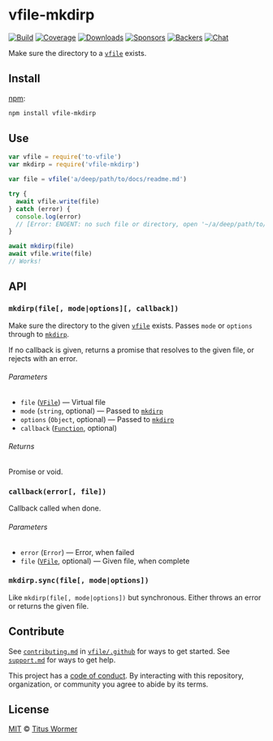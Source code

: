 # vfile-mkdirp

[![Build][build-badge]][build]
[![Coverage][coverage-badge]][coverage]
[![Downloads][downloads-badge]][downloads]
[![Sponsors][sponsors-badge]][collective]
[![Backers][backers-badge]][collective]
[![Chat][chat-badge]][chat]

Make sure the directory to a [`vfile`][vfile] exists.

## Install

[npm][]:

```sh
npm install vfile-mkdirp
```

## Use

```js
var vfile = require('to-vfile')
var mkdirp = require('vfile-mkdirp')

var file = vfile('a/deep/path/to/docs/readme.md')

try {
  await vfile.write(file)
} catch (error) {
  console.log(error)
  // [Error: ENOENT: no such file or directory, open '~/a/deep/path/to/docs/readme.md']
}

await mkdirp(file)
await vfile.write(file)
// Works!
```

## API

### `mkdirp(file[, mode|options][, callback])`

Make sure the directory to the given [`vfile`][vfile] exists.
Passes `mode` or `options` through to [`mkdirp`][mkdirp].

If no callback is given, returns a promise that resolves to the given file,
or rejects with an error.

###### Parameters

*   `file` ([`VFile`][vfile]) — Virtual file
*   `mode` (`string`, optional) — Passed to [`mkdirp`][mkdirp]
*   `options` (`Object`, optional) — Passed to [`mkdirp`][mkdirp]
*   `callback` ([`Function`][callback], optional)

###### Returns

Promise or void.

### `callback(error[, file])`

Callback called when done.

###### Parameters

*   `error` (`Error`) — Error, when failed
*   `file` ([`VFile`][vfile], optional) — Given file, when complete

### `mkdirp.sync(file[, mode|options])`

Like `mkdirp(file[, mode|options])` but synchronous.
Either throws an error or returns the given file.

## Contribute

See [`contributing.md`][contributing] in [`vfile/.github`][health] for ways to
get started.
See [`support.md`][support] for ways to get help.

This project has a [code of conduct][coc].
By interacting with this repository, organization, or community you agree to
abide by its terms.

## License

[MIT][license] © [Titus Wormer][author]

<!-- Definitions -->

[build-badge]: https://github.com/vfile/vfile-mkdirp/workflows/main/badge.svg

[build]: https://github.com/vfile/vfile-mkdirp/actions

[coverage-badge]: https://img.shields.io/codecov/c/github/vfile/vfile-mkdirp.svg

[coverage]: https://codecov.io/github/vfile/vfile-mkdirp

[downloads-badge]: https://img.shields.io/npm/dm/vfile-mkdirp.svg

[downloads]: https://www.npmjs.com/package/vfile-mkdirp

[sponsors-badge]: https://opencollective.com/unified/sponsors/badge.svg

[backers-badge]: https://opencollective.com/unified/backers/badge.svg

[collective]: https://opencollective.com/unified

[chat-badge]: https://img.shields.io/badge/chat-discussions-success.svg

[chat]: https://github.com/vfile/vfile/discussions

[npm]: https://docs.npmjs.com/cli/install

[contributing]: https://github.com/vfile/.github/blob/HEAD/contributing.md

[support]: https://github.com/vfile/.github/blob/HEAD/support.md

[health]: https://github.com/vfile/.github

[coc]: https://github.com/vfile/.github/blob/HEAD/code-of-conduct.md

[license]: license

[author]: https://wooorm.com

[vfile]: https://github.com/vfile/vfile

[mkdirp]: https://github.com/substack/node-mkdirp

[callback]: #callbackerror-file
